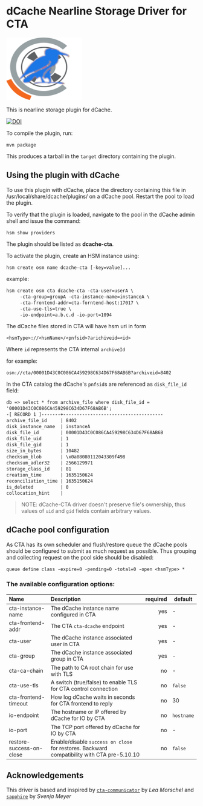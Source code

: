 # dCache Nearline Storage Driver for CTA

<img src=".assets/cta+dcache.png" height="165" width="200">

This is nearline storage plugin for dCache.

[![DOI](https://zenodo.org/badge/415029713.svg)](https://zenodo.org/badge/latestdoi/415029713)

To compile the plugin, run:

    mvn package

This produces a tarball in the `target` directory containing the plugin.

## Using the plugin with dCache

To use this plugin with dCache, place the directory containing this
file in /usr/local/share/dcache/plugins/ on a dCache pool. Restart
the pool to load the plugin.

To verify that the plugin is loaded, navigate to the pool in the dCache admin
shell and issue the command:

    hsm show providers

The plugin should be listed as **dcache-cta**.

To activate the plugin, create an HSM instance using:

    hsm create osm name dcache-cta [-key=value]...

example:

    hsm create osm cta dcache-cta -cta-user=userA \
         -cta-group=groupA -cta-instance-name=instanceA \
         -cta-frontend-addr=cta-forntend-host:17017 \
         -cta-use-tls=true \
         -io-endpoint=a.b.c.d -io-port=1094

The dCache files stored in CTA will have hsm uri in form
```
<hsmType>://<hsmName>/<pnfsid>?arichiveid=<id>
```
Where `id` represents the CTA internal `archiveId`

for example:
```
osm://cta/00001D43C0C086CA459298C634D67F68AB6B?archiveid=8402
```

In the CTA catalog the dCache's `pnfsid`s are referenced as `disk_file_id` field:

```
db => select * from archive_file where disk_file_id = '00001D43C0C086CA459298C634D67F68AB6B';
-[ RECORD 1 ]-------+-------------------------------------
archive_file_id     | 8402
disk_instance_name  | instanceA
disk_file_id        | 00001D43C0C086CA459298C634D67F68AB6B
disk_file_uid       | 1
disk_file_gid       | 1
size_in_bytes       | 10482
checksum_blob       | \x0a08080112043309f498
checksum_adler32    | 2566129971
storage_class_id    | 81
creation_time       | 1635150624
reconciliation_time | 1635150624
is_deleted          | 0
collocation_hint    |
```

> NOTE: dCache-CTA driver doesn't preserve file's ownership, thus values of `uid` and `gid` fields
> contain arbitrary values.

## dCache pool configuration

As CTA has its own scheduler and flush/restore queue the dCache pools should be configured to
submit as much request as possible. Thus grouping and collecting request on the pool side should
be disabled:

```
queue define class -expire=0 -pending=0 -total=0 -open <hsmType> *
```

### The available configuration options:

| Name                 | Description                                                                                 | required | default    |
|:---------------------|:--------------------------------------------------------------------------------------------|---------:|------------|
| cta-instance-name    | The dCache instance name configured in CTA                                                  |      yes | -          |
| cta-frontend-addr    | The CTA `cta-dcache` endpoint                                                               |      yes | -          |
| cta-user             | The dCache instance associated user in CTA                                                  |      yes | -          |
| cta-group            | The dCache instance associated group in CTA                                                 |      yes | -          |
| cta-ca-chain         | The path to CA root chain for use with TLS                                                  |       no | -          |
| cta-use-tls          | A switch (true/false) to enable TLS for CTA control connection                              |       no | `false`    |
| cta-frontend-timeout | How log dCache waits in seconds for CTA frontend to reply                                   |       no | 30         |
| io-endpoint          | The hostname or IP offered by dCache for IO by CTA                                          |       no | `hostname` |
| io-port              | The TCP port offered by dCache for IO by CTA                                                |       no | -          |
| restore-success-on-close | Enable/disable `success on close` for restores. Backward compatibility with CTA pre-5.10.10 |       no | `false`    |

## Acknowledgements

This driver is based and inspired by [`cta-communicator`](https://github.com/lemora/cta-communicator) by _Lea Morschel_ and  [`sapphire`](https://github.com/dCache/sapphire) by _Svenja Meyer_
